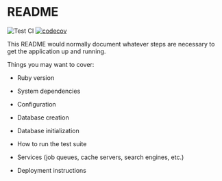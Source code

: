 # README

![Test CI](https://github.com/tpan/developing_blog/actions/workflows/test.yml/badge.svg)
[![codecov](https://codecov.io/gh/tpan/developing_blog/branch/main/graph/badge.svg?token=JTHSQVT0Y7)](https://codecov.io/gh/tpan/developing_blog)

This README would normally document whatever steps are necessary to get the
application up and running.

Things you may want to cover:

* Ruby version

* System dependencies

* Configuration

* Database creation

* Database initialization

* How to run the test suite

* Services (job queues, cache servers, search engines, etc.)

* Deployment instructions

